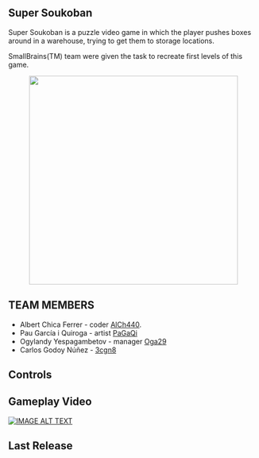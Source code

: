 ## Super Soukoban



Super Soukoban is a puzzle video game  in which the player pushes boxes around in a warehouse, trying to get them to storage locations.

SmallBrains(TM) team were given the task to recreate first levels of this game.



<p align="center">
  <img width="420" height="420" src="https://i.imgur.com/qjVNRKk.png">
</p> 

## TEAM MEMBERS





- Albert Chica Ferrer - coder [AlCh440](https://github.com/AlCh440).
- Pau García i Quiroga - artist [PaGaQi](https://github.com/PaGaQi)
- Ogylandy Yespagambetov - manager [Oga29](https://github.com/Oga29)
- Carlos Godoy Núñez -  [3cgn8](https://github.com/3cgn8)


 




## Controls
## Gameplay Video

[![IMAGE ALT TEXT](https://i.imgur.com/MAYINre.jpg)](https://youtu.be/dwiJZcfFLl4)
## Last Release
